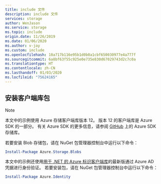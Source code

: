 ```yaml
---
title: include 文件
description: include 文件
services: storage
author: WenJason
ms.service: storage
ms.topic: include
origin.date: 11/26/2019
ms.date: 01/06/2020
ms.author: v-jay
ms.custom: include
ms.openlocfilehash: 10a717b116e95b1d0b0a1cbf650030977e4a777f
ms.sourcegitcommit: 6a8bf63f55c925e0e735e830d67029743d2c7c0a
ms.translationtype: HT
ms.contentlocale: zh-CN
ms.lasthandoff: 01/03/2020
ms.locfileid: "75624165"
---
```

## <a name="install-client-library-packages"></a>安装客户端库包

> [!NOTE]
> 本文中的示例使用 Azure 存储客户端库版本 12。 版本 12 的客户端库是 Azure SDK 的一部分。 有关 Azure SDK 的更多信息，请参阅 [GitHub](https://github.com/Azure/azure-sdk) 上的 Azure SDK 存储库。

若要安装 Blob 存储包，请在 NuGet 包管理器控制台中运行以下命令：

```powershell
Install-Package Azure.Storage.Blobs
```

本文中的示例还使用[用于 .NET 的 Azure 标识客户端库](https://www.nuget.org/packages/Azure.Identity/)的最新版通过 Azure AD 凭据进行身份验证。 若要安装包，请在 NuGet 包管理器控制台中运行以下命令：

```powershell
Install-Package Azure.Identity
```
